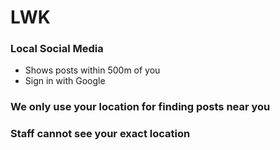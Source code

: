# LWK
### Local Social Media
+ Shows posts within 500m of you
+ Sign in with Google

### We only use your location for finding posts near you
### Staff cannot see your exact location
